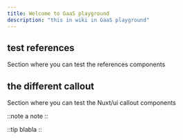 ```yaml
---
title: Welcome to GaaS playground
description: "this in wiki in GaaS playground"
---
```


## test references

Section where you can test the references components

## the different callout

Section where you can test the Nuxt/ui callout components

::note
a note
::

::tip
blabla
::
